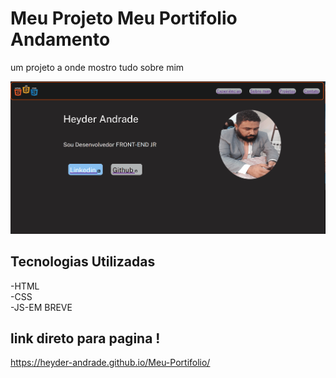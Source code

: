 # Meu Projeto Meu Portifolio  Andamento
um projeto a onde mostro tudo sobre mim

![texto-alternativo](./Animacao.gif)



## Tecnologias  Utilizadas
-HTML <br>
-CSS<br>
-JS-EM BREVE


## link direto para pagina !
https://heyder-andrade.github.io/Meu-Portifolio/